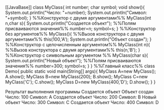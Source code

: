 [[JavaBase]]
class MyClass{
	int number;
	char symbol;
	void show(){
		System.out.println("Число: "+number);
		System.out.println("Символ: "+symbol);
	}
%%Конструктор с двумя аргументами%%
	MyClass(int n,char s){
		System.out.println("Создается объект");
%%Полям присваиваются значения%%
		number=n;
		symbol=s;
	}
%%Конструктор без аргументов%%
	MyClass(){
%%Вызов конструктора с двумя аргументами%%
		this(100,'A');
		System.out.println("Объект создан");
	}
%%Конструктор с целочисленным аргументом%%
	MyClass(int n){
%%Вызов конструктора с двумя аргументами%%
		this(n,'B');
	}
%%Конструктор с символьным аргументом %%
	MyClass(char s){
		System.out.println("Новый объект");
%%Полям присваиваются значения%%
		number=300;
		symbol=s;
	}
}
%%Главный класс%%
class Demo{
	public static void main(String[] args){
		MyClass A=new MyClass();
		A.show();
		MyClass B=new MyClass(200);
		B.show();
		MyClass C=new MyClass('C');
		C.show();
		MyClass D=new MyClass(400,'D');
		D.show();
	}
}

Результат выполнения программы
Создается объект
Объект создан
Число: 100
Символ: A
Создается объект
Число: 200
Символ: B
Новый объект
Число: 300
Символ: C
Создается объект
Число: 400
Символ: D